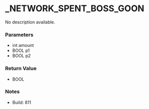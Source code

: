 # _NETWORK_SPENT_BOSS_GOON

No description available.

### Parameters
* int amount
* BOOL p1
* BOOL p2

### Return Value
* BOOL

### Notes
* Build: 811


